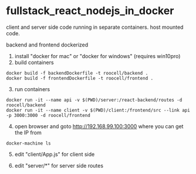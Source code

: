 # fullstack_react_nodejs_in_docker
client and server side code running in separate containers. host mounted code.

backend and frontend dockerized
1. install "docker for mac" or "docker for windows" (requires win10pro)
2. build containers

```
docker build -f backendDockerfile -t roocell/backend .
docker build -f frontendDockerfile -t roocell/frontend .
```

3. run containers
```
docker run -it --name api -v $(PWD)/server:/react-backend/routes -d roocell/backend
docker run -it --name client -v $(PWD)/client:/frontend/src --link api -p 3000:3000 -d roocell/frontend
```

4. open browser and goto http://192.168.99.100:3000 where you can get the IP from
```
docker-machine ls
```

5. edit "client/App.js" for client side

6. edit "server/*" for server side routes

